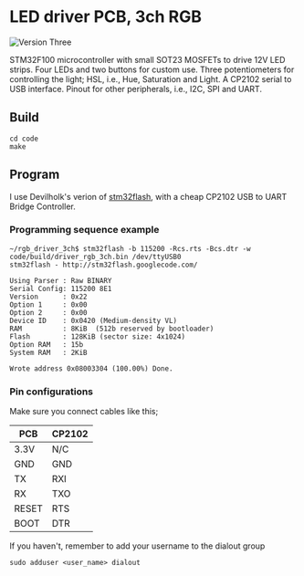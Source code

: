 # LED driver PCB, 3ch RGB

![Version Three](https://github.com/akerlund/rgb_driver_3ch/blob/master/kicad/version_3.png)

STM32F100 microcontroller with small SOT23 MOSFETs to drive 12V LED strips.
Four LEDs and two buttons for custom use.
Three potentiometers for controlling the light; HSL, i.e., Hue, Saturation and Light.
A CP2102 serial to USB interface.
Pinout for other peripherals, i.e., I2C, SPI and UART.

## Build
```
cd code
make
```

## Program
I use Devilholk's verion of [stm32flash](https://github.com/devilholk/stm32flash),
with a cheap CP2102 USB to UART Bridge Controller.

### Programming sequence example

```
~/rgb_driver_3ch$ stm32flash -b 115200 -Rcs.rts -Bcs.dtr -w code/build/driver_rgb_3ch.bin /dev/ttyUSB0
stm32flash - http://stm32flash.googlecode.com/

Using Parser : Raw BINARY
Serial Config: 115200 8E1
Version      : 0x22
Option 1     : 0x00
Option 2     : 0x00
Device ID    : 0x0420 (Medium-density VL)
RAM          : 8KiB  (512b reserved by bootloader)
Flash        : 128KiB (sector size: 4x1024)
Option RAM   : 15b
System RAM   : 2KiB

Wrote address 0x08003304 (100.00%) Done.
```


### Pin configurations
Make sure you connect cables like this;

PCB | CP2102
-- | --
3.3V | N/C
GND | GND
TX | RXI
RX | TXO
RESET | RTS
BOOT | DTR


If you haven't, remember to add your username to the dialout group

```
sudo adduser <user_name> dialout
```